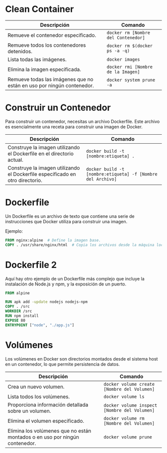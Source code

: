 
# Clean Container

Descripción | Comando
--- | ---
Remueve el contenedor especificado. | `docker rm [Nombre del Contenedor]`
Remueve todos los contenedores detenidos. | `docker rm $(docker ps -a -q)`
Lista todas las imágenes. | `docker images`
Elimina la imagen especificada. | `docker rmi [Nombre de la Imagen]`
Remueve todas las imágenes que no están en uso por ningún contenedor. | `docker system prune -a`

# Construir un Contenedor

Para construir un contenedor, necesitas un archivo Dockerfile. Este archivo es esencialmente una receta para construir una imagen de Docker.

Descripción | Comando
--- | ---
Construye la imagen utilizando el Dockerfile en el directorio actual. | `docker build -t [nombre:etiqueta] .`
Construye la imagen utilizando el Dockerfile especificado en otro directorio. | `docker build -t [nombre:etiqueta] -f [Nombre del Archivo]`

# Dockerfile

Un Dockerfile es un archivo de texto que contiene una serie de instrucciones que Docker utiliza para construir una imagen.

Ejemplo:

```Dockerfile
FROM nginx:alpine  # Define la imagen base.
COPY . /usr/share/nginx/html  # Copia los archivos desde la máquina local al contenedor.
```

# Dockerfile 2

Aquí hay otro ejemplo de un Dockerfile más complejo que incluye la instalación de Node.js y npm, y la exposición de un puerto.

```Dockerfile
FROM alpine

RUN apk add -update nodejs nodejs-npm
COPY . /src
WORKDIR /src
RUN npm install
EXPOSE 80
ENTRYPOINT ["node", "./app.js"]
```

# Volúmenes

Los volúmenes en Docker son directorios montados desde el sistema host en un contenedor, lo que permite persistencia de datos.

Descripción | Comando
--- | ---
Crea un nuevo volumen. | `docker volume create [Nombre del Volumen]`
Lista todos los volúmenes. | `docker volume ls`
Proporciona información detallada sobre un volumen. | `docker volume inspect [Nombre del Volumen]`
Elimina el volumen especificado. | `docker volume rm [Nombre del Volumen]`
Elimina los volúmenes que no están montados o en uso por ningún contenedor. | `docker volume prune`



